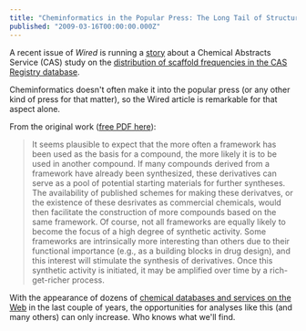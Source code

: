```yaml
---
title: "Cheminformatics in the Popular Press: The Long Tail of Structural Scaffolds"
published: "2009-03-16T00:00:00.000Z"
---
```


A recent issue of *Wired* is running a [story](http://www.wired.com/medtech/genetics/magazine/17-03/st_infoporn) about a Chemical Abstracts Service (CAS) study on the [distribution of scaffold frequencies in the CAS Registry database](http://dx.doi.org/10.1021/jo8001276).

Cheminformatics doesn't often make it into the popular press (or any other kind of press for that matter), so the Wired article is remarkable for that aspect alone.

From the original work ([free PDF here](http://www.cas.org/research/joc2008.pdf)):

>It seems plausible to expect that the more often a framework has been used as the basis for a compound, the more likely it is to be used in another compound. If many compounds derived from a framework have already been synthesized, these derivatives can serve as a pool of potential starting materials for further syntheses. The availability of published schemes for making these derivatves, or the existence of these desrivates as commercial chemicals, would then facilitate the construction of more compounds based on the same framework. Of course, not all frameworks are equally likely to become the focus of a high degree of synthetic activity. Some frameworks are intrinsically more interesting than others due to their functional importance (e.g., as a building blocks in drug design), and this interest will stimulate the synthesis of derivatives. Once this synthetic activity is initiated, it may be amplified over time by a rich-get-richer process.

With the appearance of dozens of [chemical databases and services on the Web](http://zusammen.metamolecular.com/2009/03/09/sixty-four-free-chemistry-databases-serialized) in the last couple of years, the opportunities for analyses like this (and many others) can only increase. Who knows what we'll find.
